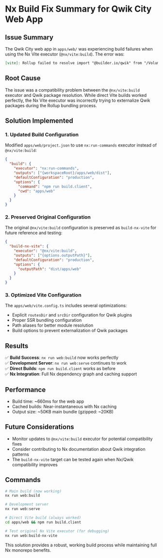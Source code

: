 # Nx Build Fix Summary for Qwik City Web App

## Issue Summary

The Qwik City web app in `apps/web/` was experiencing build failures when using the Nx Vite executor (`@nx/vite:build`). The error was:

```markdown
[vite]: Rollup failed to resolve import "@builder.io/qwik" from "/Volumes/MagicBag/GitHub/Mimic/apps/web/src/root.tsx".
```

## Root Cause

The issue was a compatibility problem between the `@nx/vite:build` executor and Qwik package resolution. While direct Vite builds worked perfectly, the Nx Vite executor was incorrectly trying to externalize Qwik packages during the Rollup bundling process.

## Solution Implemented

### 1. Updated Build Configuration

Modified `apps/web/project.json` to use `nx:run-commands` executor instead of `@nx/vite:build`:

```json
{
  "build": {
    "executor": "nx:run-commands",
    "outputs": ["{workspaceRoot}/apps/web/dist"],
    "defaultConfiguration": "production",
    "options": {
      "command": "npm run build.client",
      "cwd": "apps/web"
    }
  }
}
```

### 2. Preserved Original Configuration

The original `@nx/vite:build` configuration is preserved as `build-nx-vite` for future reference and testing:

```json
{
  "build-nx-vite": {
    "executor": "@nx/vite:build",
    "outputs": ["{options.outputPath}"],
    "defaultConfiguration": "production",
    "options": {
      "outputPath": "dist/apps/web"
    }
  }
}
```

### 3. Optimized Vite Configuration

The `apps/web/vite.config.ts` includes several optimizations:

- Explicit `routesDir` and `srcDir` configuration for Qwik plugins
- Proper SSR bundling configuration
- Path aliases for better module resolution
- Build options to prevent externalization of Qwik packages

## Results

✅ **Build Success**: `nx run web:build` now works perfectly  
✅ **Development Server**: `nx run web:serve` continues to work  
✅ **Direct Builds**: `npm run build.client` works as before  
✅ **Nx Integration**: Full Nx dependency graph and caching support

## Performance

- Build time: ~660ms for the web app
- Cached builds: Near-instantaneous with Nx caching
- Output size: ~50KB main bundle (gzipped: ~20KB)

## Future Considerations

- Monitor updates to `@nx/vite:build` executor for potential compatibility fixes
- Consider contributing to Nx documentation about Qwik integration patterns
- The `build-nx-vite` target can be tested again when Nx/Qwik compatibility improves

## Commands

```bash
# Main build (now working)
nx run web:build

# Development server
nx run web:serve

# Direct Vite build (always worked)
cd apps/web && npm run build.client

# Test original Nx Vite executor (for debugging)
nx run web:build-nx-vite
```

This solution provides a robust, working build process while maintaining full Nx monorepo benefits.
